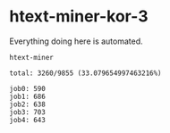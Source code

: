 # htext-miner-kor-3

Everything doing here is automated.

```
htext-miner

total: 3260/9855 (33.079654997463216%)

job0: 590
job1: 686
job2: 638
job3: 703
job4: 643
```
